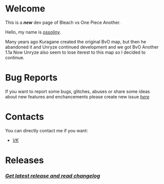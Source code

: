 # Welcome
  This is a *__new__* dev page of Bleach vs One Piece Another.
  
  Hello, my name is *[ossoliny](https://github.com/rossoliny)*.
  
  Many years ago Kuragane created the original BvO map, but then he abandoned it and Unryze continued development and we got BvO Another 1.1a
  Now Unryze also seem to lose iterest to this map so I decided to continue.

# Bug Reports

If you want to report some bugs, glitches, abuses or share some ideas about new features and enchancements please create new issue *[here](https://github.com/rossoliny/bvo-another/issues)*

# Contacts
You can directly contact me if you want:
* *[VK](https://vk.com/rossoliny)*

# Releases
### *[Get latest release and read changelog](https://github.com/rossoliny/bvo-another/releases)*
